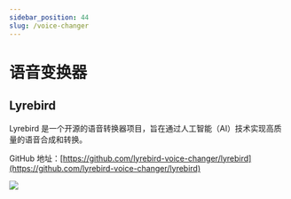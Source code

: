 ```yaml
---
sidebar_position: 44
slug: /voice-changer
---
```


# 语音变换器



## Lyrebird

Lyrebird 是一个开源的语音转换器项目，旨在通过人工智能（AI）技术实现高质量的语音合成和转换。

GitHub 地址：[https://github.com/lyrebird-voice-changer/lyrebird](https://github.com/lyrebird-voice-changer/lyrebird)

![](https://static.getiot.tech/Lyrebird.webp)

